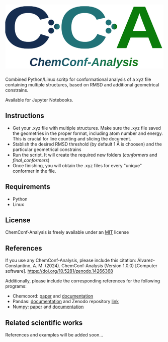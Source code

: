# ![alt text](https://github.com/Andresmacons/ChemConf-Analysis/blob/main/logos/CCA_logo.svg)
Combined Python/Linux scritp for conformational analysis of a xyz file containing multiple structures, based on RMSD and additional geometrical constrains.

Available for Jupyter Notebooks.

## Instructions

- Get your .xyz file with multiple structures. Make sure the .xyz file saved the geometries in the proper format, including atom number and energy. This is crucial for line counting and slicing the document.
- Stablish the desired RMSD threshold (by default 1 Å is choosen) and the particular geometrical constrains 
- Run the script. It will create the required new folders (_conformers_ and _final_conformers_)
- Once finishing, you will obtain the .xyz files for every "unique" conformer in the file.

## Requirements
- Python
- Linux

## License
ChemConf-Analysis is freely available under an [MIT](https://choosealicense.com/licenses/mit/) license

## References
If you use any ChemConf-Analysis, please include this citation: Álvarez-Constantino, A. M. (2024). ChemConf-Analysis (Version 1.0.0) [Computer software]. https://doi.org/10.5281/zenodo.14266368

Additionally, please include the corresponding references for the following programs:
- Chemcoord: [paper](https://doi.org/10.1002/jcc.27029) and [documentation](https://chemcoord.readthedocs.io/en/v2.1.2/)
- Pandas: [documentation](https://pandas.pydata.org/docs/) and Zenodo repository [link](https://doi.org/10.5281/zenodo.13819579)
- Numpy: [paper](https://doi.org/10.1038/s41586-020-2649-2) and [documentation](https://numpy.org/)

## Related scientific works
References and examples will be added soon...


